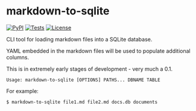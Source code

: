 # markdown-to-sqlite

[![PyPI](https://img.shields.io/pypi/v/markdown-to-sqlite.svg)](https://pypi.python.org/pypi/markdown-to-sqlite)
[![Tests](https://github.com/simonw/markdown-to-sqlite/workflows/Test/badge.svg)](https://github.com/simonw/markdown-to-sqlite/actions?query=workflow%3ATest)
[![License](https://img.shields.io/badge/license-Apache%202.0-blue.svg)](https://github.com/simonw/markdown-to-sqlite/blob/master/LICENSE)

CLI tool for loading markdown files into a SQLite database.

YAML embedded in the markdown files will be used to populate additional columns.

This is in extremely early stages of development - very much a 0.1.

    Usage: markdown-to-sqlite [OPTIONS] PATHS... DBNAME TABLE

For example:

    $ markdown-to-sqlite file1.md file2.md docs.db documents
